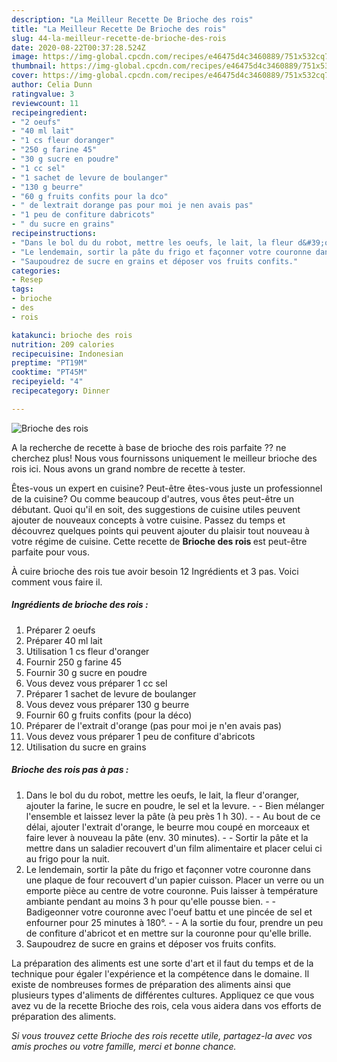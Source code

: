 ```yaml
---
description: "La Meilleur Recette De Brioche des rois"
title: "La Meilleur Recette De Brioche des rois"
slug: 44-la-meilleur-recette-de-brioche-des-rois
date: 2020-08-22T00:37:28.524Z
image: https://img-global.cpcdn.com/recipes/e46475d4c3460889/751x532cq70/brioche-des-rois-photo-principale-de-la-recette.jpg
thumbnail: https://img-global.cpcdn.com/recipes/e46475d4c3460889/751x532cq70/brioche-des-rois-photo-principale-de-la-recette.jpg
cover: https://img-global.cpcdn.com/recipes/e46475d4c3460889/751x532cq70/brioche-des-rois-photo-principale-de-la-recette.jpg
author: Celia Dunn
ratingvalue: 3
reviewcount: 11
recipeingredient:
- "2 oeufs"
- "40 ml lait"
- "1 cs fleur doranger"
- "250 g farine 45"
- "30 g sucre en poudre"
- "1 cc sel"
- "1 sachet de levure de boulanger"
- "130 g beurre"
- "60 g fruits confits pour la dco"
- " de lextrait dorange pas pour moi je nen avais pas"
- "1 peu de confiture dabricots"
- " du sucre en grains"
recipeinstructions:
- "Dans le bol du du robot, mettre les oeufs, le lait, la fleur d&#39;oranger, ajouter la farine, le sucre en poudre, le sel et la levure.  Bien mélanger l&#39;ensemble et laissez lever la pâte (à peu près 1 h 30).  Au bout de ce délai, ajouter l&#39;extrait d&#39;orange, le beurre mou coupé en morceaux et faire lever à nouveau la pâte (env. 30 minutes).  Sortir la pâte et la mettre dans un saladier recouvert d&#39;un film alimentaire et placer celui ci au frigo pour la nuit."
- "Le lendemain, sortir la pâte du frigo et façonner votre couronne dans une plaque de four recouvert d&#39;un papier cuisson. Placer un verre ou un emporte pièce au centre de votre couronne. Puis laisser à température ambiante pendant au moins 3 h pour qu&#39;elle pousse bien.  Badigeonner votre couronne avec l&#39;oeuf battu et une pincée de sel et enfourner pour 25 minutes à 180°.  A la sortie du four, prendre un peu de confiture d&#39;abricot et en mettre sur la couronne pour qu&#39;elle brille."
- "Saupoudrez de sucre en grains et déposer vos fruits confits."
categories:
- Resep
tags:
- brioche
- des
- rois

katakunci: brioche des rois 
nutrition: 209 calories
recipecuisine: Indonesian
preptime: "PT19M"
cooktime: "PT45M"
recipeyield: "4"
recipecategory: Dinner

---
```



![Brioche des rois](https://img-global.cpcdn.com/recipes/e46475d4c3460889/751x532cq70/brioche-des-rois-photo-principale-de-la-recette.jpg)

A la recherche de recette à base de brioche des rois parfaite ?? ne cherchez plus! Nous vous fournissons uniquement le meilleur brioche des rois ici. Nous avons un grand nombre de recette à tester.

Êtes-vous un expert en cuisine? Peut-être êtes-vous juste un professionnel de la cuisine? Ou comme beaucoup d'autres, vous êtes peut-être un débutant. Quoi qu'il en soit, des suggestions de cuisine utiles peuvent ajouter de nouveaux concepts à votre cuisine. Passez du temps et découvrez quelques points qui peuvent ajouter du plaisir tout nouveau à votre régime de cuisine. Cette recette de <strong> Brioche des rois </strong> est peut-être parfaite pour vous.

<!--inarticleads1-->

À cuire brioche des rois tue avoir besoin 12 Ingrédients et 3 pas. Voici comment vous faire il.

##### Ingrédients de brioche des rois :

1. Préparer 2 oeufs
1. Préparer 40 ml lait
1. Utilisation 1 cs fleur d&#39;oranger
1. Fournir 250 g farine 45
1. Fournir 30 g sucre en poudre
1. Vous devez vous préparer 1 cc sel
1. Préparer 1 sachet de levure de boulanger
1. Vous devez vous préparer 130 g beurre
1. Fournir 60 g fruits confits (pour la déco)
1. Préparer  de l&#39;extrait d&#39;orange (pas pour moi je n&#39;en avais pas)
1. Vous devez vous préparer 1 peu de confiture d&#39;abricots
1. Utilisation  du sucre en grains




<!--inarticleads2-->

##### Brioche des rois pas à pas :

1. Dans le bol du du robot, mettre les oeufs, le lait, la fleur d&#39;oranger, ajouter la farine, le sucre en poudre, le sel et la levure. -  - Bien mélanger l&#39;ensemble et laissez lever la pâte (à peu près 1 h 30). -  - Au bout de ce délai, ajouter l&#39;extrait d&#39;orange, le beurre mou coupé en morceaux et faire lever à nouveau la pâte (env. 30 minutes). -  - Sortir la pâte et la mettre dans un saladier recouvert d&#39;un film alimentaire et placer celui ci au frigo pour la nuit.
1. Le lendemain, sortir la pâte du frigo et façonner votre couronne dans une plaque de four recouvert d&#39;un papier cuisson. Placer un verre ou un emporte pièce au centre de votre couronne. Puis laisser à température ambiante pendant au moins 3 h pour qu&#39;elle pousse bien. -  - Badigeonner votre couronne avec l&#39;oeuf battu et une pincée de sel et enfourner pour 25 minutes à 180°. -  - A la sortie du four, prendre un peu de confiture d&#39;abricot et en mettre sur la couronne pour qu&#39;elle brille.
1. Saupoudrez de sucre en grains et déposer vos fruits confits.




<!--inarticleads1-->

<p>
La préparation des aliments est une sorte d'art et il faut du temps et de la technique pour égaler l'expérience et la compétence dans le domaine. Il existe de nombreuses formes de préparation des aliments ainsi que plusieurs types d'aliments de différentes cultures. Appliquez ce que vous avez vu de la recette Brioche des rois, cela vous aidera dans vos efforts de préparation des aliments.
</p>

<p>
<i>Si vous trouvez cette Brioche des rois recette utile, partagez-la avec vos amis proches ou votre famille, merci et bonne chance.</i>
</p>
